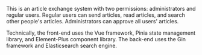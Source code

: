 This is an article exchange system with two permissions: administrators and regular users. Regular users can send articles, read articles, and search other people's articles. Administrators can approve all users' articles.

Technically, the front-end uses the Vue framework, Pinia state management library, and Element-Plus component library. The back-end uses the Gin framework and Elasticsearch search engine.
